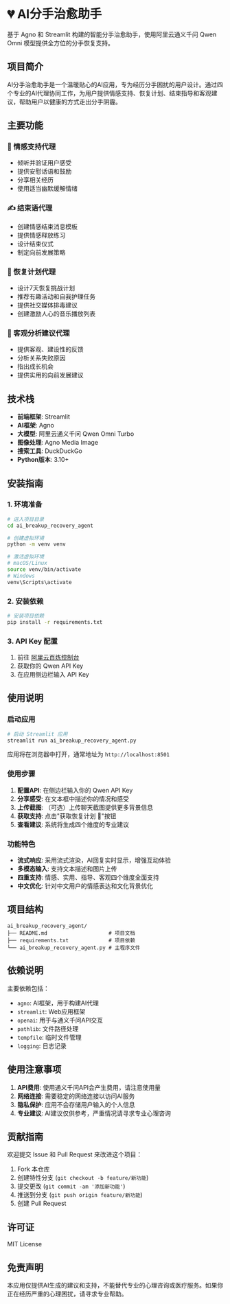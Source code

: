 # 💔 AI分手治愈助手

基于 Agno 和 Streamlit 构建的智能分手治愈助手，使用阿里云通义千问 Qwen Omni 模型提供全方位的分手恢复支持。

## 项目简介

AI分手治愈助手是一个温暖贴心的AI应用，专为经历分手困扰的用户设计。通过四个专业的AI代理协同工作，为用户提供情感支持、恢复计划、结束指导和客观建议，帮助用户以健康的方式走出分手阴霾。

## 主要功能

### 🤗 情感支持代理
- 倾听并验证用户感受
- 提供安慰话语和鼓励
- 分享相关经历
- 使用适当幽默缓解情绪

### ✍️ 结束语代理  
- 创建情感结束消息模板
- 提供情感释放练习
- 设计结束仪式
- 制定向前发展策略

### 📅 恢复计划代理
- 设计7天恢复挑战计划
- 推荐有趣活动和自我护理任务
- 提供社交媒体排毒建议
- 创建激励人心的音乐播放列表

### 💪 客观分析建议代理
- 提供客观、建设性的反馈
- 分析关系失败原因
- 指出成长机会
- 提供实用的向前发展建议

## 技术栈

- **前端框架**: Streamlit
- **AI框架**: Agno
- **大模型**: 阿里云通义千问 Qwen Omni Turbo
- **图像处理**: Agno Media Image
- **搜索工具**: DuckDuckGo
- **Python版本**: 3.10+

## 安装指南

### 1. 环境准备

```bash
# 进入项目目录
cd ai_breakup_recovery_agent

# 创建虚拟环境
python -m venv venv

# 激活虚拟环境
# macOS/Linux
source venv/bin/activate
# Windows
venv\Scripts\activate
```

### 2. 安装依赖

```bash
# 安装项目依赖
pip install -r requirements.txt
```

### 3. API Key 配置

1. 前往 [阿里云百炼控制台](https://bailian.console.aliyun.com/?tab=home#/homey)
2. 获取你的 Qwen API Key
3. 在应用侧边栏输入 API Key

## 使用说明

### 启动应用

```bash
# 启动 Streamlit 应用
streamlit run ai_breakup_recovery_agent.py
```

应用将在浏览器中打开，通常地址为 `http://localhost:8501`

### 使用步骤

1. **配置API**: 在侧边栏输入你的 Qwen API Key
2. **分享感受**: 在文本框中描述你的情况和感受
3. **上传截图**: （可选）上传聊天截图提供更多背景信息
4. **获取支持**: 点击"获取恢复计划 💝"按钮
5. **查看建议**: 系统将生成四个维度的专业建议

### 功能特色

- **流式响应**: 采用流式渲染，AI回复实时显示，增强互动体验
- **多模态输入**: 支持文本描述和图片上传
- **四重支持**: 情感、实用、指导、客观四个维度全面支持
- **中文优化**: 针对中文用户的情感表达和文化背景优化

## 项目结构

```
ai_breakup_recovery_agent/
├── README.md                    # 项目文档
├── requirements.txt             # 项目依赖
└── ai_breakup_recovery_agent.py # 主程序文件
```

## 依赖说明

主要依赖包括：
- `agno`: AI框架，用于构建AI代理
- `streamlit`: Web应用框架
- `openai`: 用于与通义千问API交互
- `pathlib`: 文件路径处理
- `tempfile`: 临时文件管理
- `logging`: 日志记录

## 使用注意事项

1. **API费用**: 使用通义千问API会产生费用，请注意使用量
2. **网络连接**: 需要稳定的网络连接以访问AI服务
3. **隐私保护**: 应用不会存储用户输入的个人信息
4. **专业建议**: AI建议仅供参考，严重情况请寻求专业心理咨询

## 贡献指南

欢迎提交 Issue 和 Pull Request 来改进这个项目：

1. Fork 本仓库
2. 创建特性分支 (`git checkout -b feature/新功能`)
3. 提交更改 (`git commit -am '添加新功能'`)
4. 推送到分支 (`git push origin feature/新功能`)
5. 创建 Pull Request

## 许可证

MIT License

## 免责声明

本应用仅提供AI生成的建议和支持，不能替代专业的心理咨询或医疗服务。如果你正在经历严重的心理困扰，请寻求专业帮助。 